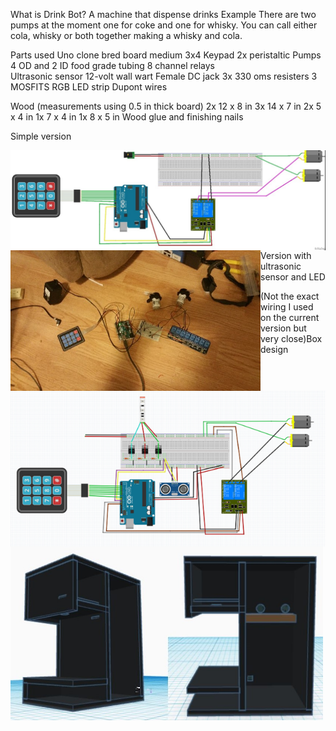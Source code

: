 What is Drink Bot?
A machine that dispense drinks
Example
There are two pumps at the moment one for coke and one for whisky. You can call either cola, whisky or both together making a whisky and cola.

Parts used
Uno clone 
bred board medium
3x4 Keypad
2x peristaltic Pumps
4 OD and 2 ID food grade tubing
8 channel relays  
Ultrasonic sensor 
12-volt wall wart
Female DC jack 
3x 330 oms resisters
3 MOSFITS
RGB LED strip
Dupont wires

Wood (measurements using 0.5 in thick board)
2x 12 x 8 in
3x 14 x 7 in
2x 5 x 4 in
1x 7 x 4 in
1x 8 x 5 in
Wood glue and finishing nails

Simple version

<img align="left" width="800" src="images/simpleSkatch.jpg" alt="simple sketch" title="Optional title"><br />
<img align="left" width="400" src="images/buildPic.jpg" alt="build picture" title="Optional title">Version with ultrasonic sensor and LED

<img align="left" width="800" src="images/DrinkBotsketch.png" alt="drink bot sketch" title="Optional title">(Not the exact wiring I used on the current version but very close)Box design
<img align="left" width="500" img src="/images\boxDesign.JPG" alt="box design " title="Optional title"><br />

